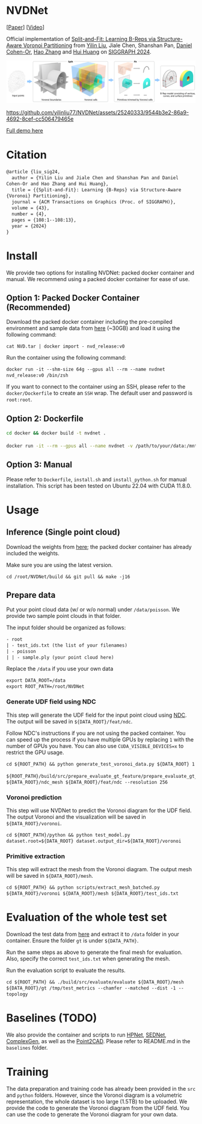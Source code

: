 # NVDNet

[[Paper](https://arxiv.org/abs/2406.05261)] [[Video](https://youtu.be/omS38sAbt9w)]

Official implementation of [Split-and-Fit: Learning B-Reps via Structure-Aware Voronoi Partitioning](https://arxiv.org/abs/2406.05261) from [Yilin Liu](https://yilinliu77.github.io/), Jiale Chen, Shanshan Pan, [Daniel Cohen-Or](https://danielcohenor.com/), [Hao Zhang](https://www.cs.sfu.ca/~haoz/) and [Hui Huang](https://vcc.tech/~huihuang) on [SIGGRAPH 2024](https://s2024.siggraph.org/).

![](assets/1teaser.png)

https://github.com/yilinliu77/NVDNet/assets/25240333/9544b3e2-86a9-4692-8cef-cc506479465e

[Full demo here](https://youtu.be/omS38sAbt9w)

# Citation
```
@article {liu_sig24,
  author = {Yilin Liu and Jiale Chen and Shanshan Pan and Daniel Cohen-Or and Hao Zhang and Hui Huang},
  title = {{Split-and-Fit}: Learning {B-Reps} via Structure-Aware {Voronoi} Partitioning},
  journal = {ACM Transactions on Graphics (Proc. of SIGGRAPH)},
  volume = {43},
  number = {4},
  pages = {108:1--108:13},
  year = {2024}
}
```

# Install

We provide two options for installing NVDNet: packed docker container and manual. We recommend using a packed docker container for ease of use.

## Option 1: Packed Docker Container (Recommended)

Download the packed docker container including the pre-compiled environment and sample data from [here](https://www.dropbox.com/scl/fi/p5zi97igmiygv2x69row7/NVD.tar?rlkey=l5o7hx5qu1zymxd7k4wln1pfq&st=sh5fjmfk&dl=0) (~30GB) and load it using the following command:

```
cat NVD.tar | docker import - nvd_release:v0
```

Run the container using the following command:

```
docker run -it --shm-size 64g --gpus all --rm --name nvdnet nvd_release:v0 /bin/zsh
```

If you want to connect to the container using an SSH, please refer to the `docker/Dockerfile` to create an `SSH` wrap. The default user and password is `root:root`.

## Option 2: Dockerfile

```bash
cd docker && docker build -t nvdnet .

docker run -it --rm --gpus all --name nvdnet -v /path/to/your/data:/mnt/d/ nvdnet
```

## Option 3: Manual

Please refer to `Dockerfile`, `install.sh` and `install_python.sh` for manual installation. This script has been tested on Ubuntu 22.04 with CUDA 11.8.0.

# Usage

## Inference (Single point cloud)

Download the weights from [here](https://www.dropbox.com/scl/fi/g6k2zwt2bbkk9y3vycrmo/0102_v15-_parsenet_unet_base16_focal75_wonormal_channel4_float32_aug.ckpt?rlkey=smryoqn52woonwhreo6l3oe1b&st=dbjvpsib&dl=0); the packed docker container has already included the weights.

Make sure you are using the latest version.

```
cd /root/NVDNet/build && git pull && make -j16
```


## Prepare data

Put your point cloud data (w/ or w/o normal) under `/data/poisson`. We provide two sample point clouds in that folder.

The input folder should be organized as follows:

```
- root
| - test_ids.txt (the list of your filenames)
| - poisson
| | - sample.ply (your point cloud here)
```

Replace the `/data` if you use your own data

```
export DATA_ROOT=/data
export ROOT_PATH=/root/NVDNet
```

### Generate UDF field using NDC

This step will generate the UDF field for the input point cloud using [NDC](https://github.com/czq142857/NDC). The output will be saved in `${DATA_ROOT}/feat/ndc`. 

Follow NDC's instructions if you are not using the packed container. You can speed up the process if you have multiple GPUs by replacing `1` with the number of GPUs you have. You can also use `CUDA_VISIBLE_DEVICES=x` to restrict the GPU usage.

```
cd ${ROOT_PATH} && python generate_test_voronoi_data.py ${DATA_ROOT} 1

${ROOT_PATH}/build/src/prepare_evaluate_gt_feature/prepare_evaluate_gt_feature ${DATA_ROOT}/ndc_mesh ${DATA_ROOT}/feat/ndc --resolution 256
```


### Voronoi prediction

This step will use NVDNet to predict the Voronoi diagram for the UDF field. The output Voronoi and the visualization will be saved in `${DATA_ROOT}/voronoi`. 

```
cd ${ROOT_PATH}/python && python test_model.py dataset.root=${DATA_ROOT} dataset.output_dir=${DATA_ROOT}/voronoi
```

### Primitive extraction

This step will extract the mesh from the Voronoi diagram. The output mesh will be saved in `${DATA_ROOT}/mesh`.

```
cd ${ROOT_PATH} && python scripts/extract_mesh_batched.py ${DATA_ROOT}/voronoi ${DATA_ROOT}/mesh ${DATA_ROOT}/test_ids.txt 
```

# Evaluation of the whole test set

Download the test data from [here](https://www.dropbox.com/scl/fi/sxhyd2x25tcpe8tp9cmko/NVD_test_data.zip?rlkey=zew313ul92i2wsmq82u8216f7&st=9as262cc&dl=0) and extract it to `/data` folder in your container. Ensure the folder `gt` is under `${DATA_PATH}`. 

Run the same steps as above to generate the final mesh for evaluation. Also, specify the correct `test_ids.txt` when generating the mesh.

Run the evaluation script to evaluate the results.

```
cd ${ROOT_PATH} && ./build/src/evaluate/evaluate ${DATA_ROOT}/mesh ${DATA_ROOT}/gt /tmp/test_metrics --chamfer --matched --dist -1 --topology
```


# Baselines (TODO)
We also provide the container and scripts to run [HPNet](https://github.com/SimingYan/HPNet), [SEDNet](https://github.com/yuanqili78/SED-Net), [ComplexGen](https://github.com/guohaoxiang/ComplexGen), as well as the [Point2CAD](https://github.com/YujiaLiu76/point2cad). Please refer to README.md in the `baselines` folder.

# Training

The data preparation and training code has already been provided in the `src` and `python` folders. However, since the Voronoi diagram is a volumetric representation, the whole dataset is too large (1.5TB) to be uploaded. We provide the code to generate the Voronoi diagram from the UDF field. You can use the code to generate the Voronoi diagram for your own data.


